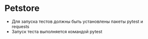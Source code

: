 # Petstore
- Для запуска тестов должны быть установлены пакеты pytest и requests
- Запуск теста выполняется командой pytest
